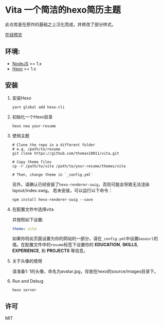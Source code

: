 # Vita 一个简洁的hexo简历主题
此仓库是在原作的基础之上汉化而成，并修改了部分样式。

[在线预览](http://cv.arg.pub)

## 环境:
 * [NodeJS](https://nodejs.org/) >= 1.x
 * [Hexo](https://hexo.io/) >= 1.x

## 安装

1. 安装Hexo

    ```shell
    yarn global add hexo-cli
    ```

2. 初始化一个Hexo目录

    ```shell
    hexo new your-resume
    ```

3. 使用主题

    ```
    # Clone the repo in a different folder
    # e.g. /path/to/resume
    git clone https://github.com/thomas10011/vita.git

    # Copy theme files
    cp -r /path/to/vita /path/to/your-resume/themes/vita

    # Then, change theme in `_config.yml`
    ```
    
    另外，请确认已经安装了`hexo-renderer-swig`，否则可能会导致无法渲染layout/index.swig。
    若未安装，可以运行以下命令：
    ```
    npm install hexo-renderer-swig --save
    ```

4. 在配置文件中选择vita

    并按照如下设置:

    ```yaml
    theme: vita
    ```

    如果你将此页面设置为你的网站的一部分，请在`_config.yml`中设置`baseurl`的值。在配置文件中的`resume`标签下设置你的 __EDUCATION__, __SKILLS__, __EXPERIENCE__, 和 __PROJECTS__ 等信息。

5. 关于头像的使用

    请准备1: 1的头像，命名为avatar.jpg，存放在hexo的source/images目录下。

6. Run and Debug

    ```shell
    hexo server
    ```


## 许可

MIT
